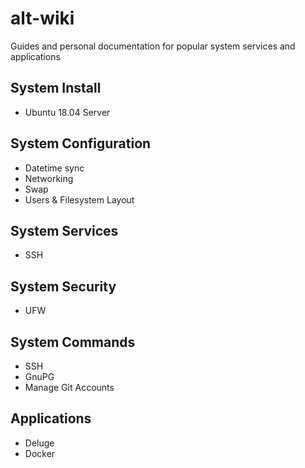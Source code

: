 # alt-wiki

Guides and personal documentation for popular system services and applications

## System Install

- Ubuntu 18.04 Server

## System Configuration

- Datetime sync
- Networking
- Swap
- Users & Filesystem Layout

## System Services

- SSH

## System Security

- UFW

## System Commands

- SSH
- GnuPG
- Manage Git Accounts

## Applications

- Deluge
- Docker